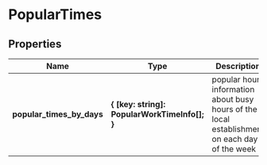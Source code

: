 # PopularTimes

## Properties

| Name | Type | Description | Notes |
|------------ | ------------- | ------------- | -------------|
**popular_times_by_days** | **{ [key: string]: PopularWorkTimeInfo[]; }** | popular hours<br>information about busy hours of the local establishment on each day of the week |[optional]|